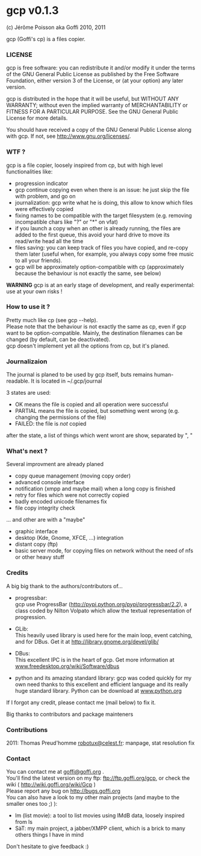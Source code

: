 gcp v0.1.3
====
(c) Jérôme Poisson aka Goffi 2010, 2011

gcp (Goffi's cp) is a files copier.


### LICENSE

gcp is free software: you can redistribute it and/or modify
it under the terms of the GNU General Public License as published by
the Free Software Foundation, either version 3 of the License, or
(at your option) any later version.

gcp is distributed in the hope that it will be useful,
but WITHOUT ANY WARRANTY; without even the implied warranty of
MERCHANTABILITY or FITNESS FOR A PARTICULAR PURPOSE.  See the
GNU General Public License for more details.

You should have received a copy of the GNU General Public License
along with gcp.  If not, see <http://www.gnu.org/licenses/>.



### WTF ?
gcp is a file copier, loosely inspired from cp, but with high level functionalities like:

- progression indicator
- gcp continue copying even when there is an issue: he just skip the file with problem, and go on
- journalization: gcp write what he is doing, this allow to know which files were effectively copied
- fixing names to be compatible with the target filesystem (e.g. removing incompatible chars like "?" or "*" on vfat)
- if you launch a copy when an other is already running, the files are added to the first queue, this avoid your hard drive to move its read/write head all the time
- files saving: you can keep track of files you have copied, and re-copy them later (useful when, for example, you always copy some free music to all your friends).
- gcp will be approximately option-compatible with cp (approximately because the behaviour is not exactly the same, see below)

**WARNING**
gcp is at an early stage of development, and really experimental: use at your own risks !

### How to use it ?
Pretty much like cp (see gcp --help).  
Please note that the behaviour is not exactly the same as cp, even if gcp want to be option-compatible. Mainly, the destination filenames can be changed (by default, can be deactivated).  
gcp doesn't implement yet all the options from cp, but it's planed.

### Journalizaion
The journal is planed to be used by gcp itself, buts remains human-readable. It is located in ~/.gcp/journal

3 states are used:
- OK means the file is copied and all operation were successful
- PARTIAL means the file is copied, but something went wrong (e.g. changing the permissions of the file)
- FAILED: the file is *not* copied

after the state, a list of things which went wront are show, separated by ", "

### What's next ?

Several improvment are already planed
- copy queue management (moving copy order)
- advanced console interface
- notification (xmpp and maybe mail) when a long copy is finished
- retry for files which were not correctly copied
- badly encoded unicode filenames fix
- file copy integrity check

... and other are with a "maybe"
- graphic interface
- desktop (Kde, Gnome, XFCE, ...) integration
- distant copy (ftp)
- basic server mode, for copying files on network without the need of nfs or other heavy stuff

### Credits

A big big thank to the authors/contributors of...

* progressbar:  
gcp use ProgressBar (http://pypi.python.org/pypi/progressbar/2.2), a class coded by Nilton Volpato which allow the textual representation of progression.

* GLib:  
This heavily used library is used here for the main loop, event catching, and for DBus. Get it at http://library.gnome.org/devel/glib/

* DBus:  
This excellent IPC is in the heart of gcp. Get more information at www.freedesktop.org/wiki/Software/dbus

* python and its amazing standard library:
gcp was coded quickly for my own need thanks to this excellent and efficient language and its really huge standard library. Python can be download at www.python.org

If I forgot any credit, please contact me (mail below) to fix it.

Big thanks to contributors and package mainteners

### Contributions
2011: Thomas Preud'homme <robotux@celest.fr>: manpage, stat resolution fix



### Contact

You can contact me at goffi@goffi.org .  
You'll find the latest version on my ftp: ftp://ftp.goffi.org/gcp, or check the wiki ( http://wiki.goffi.org/wiki/Gcp )  
Please report any bug on http://bugs.goffi.org  
You can also have a look to my other main projects (and maybe to the smaller ones too ;) ):  
- lm (list movie): a tool to list movies using IMdB data, loosely inspired from ls
- SàT: my main project, a jabber/XMPP client, which is a brick to many others things I have in mind

Don't hesitate to give feedback :)
